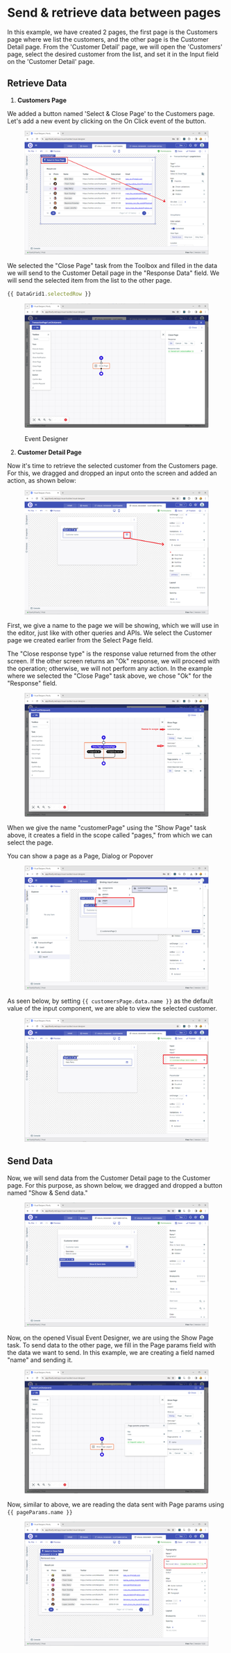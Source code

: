 # Send & retrieve data between pages

In this example, we have created 2 pages, the first page is the Customers page where we list the customers, and the other page is the Customer Detail page. From the 'Customer Detail' page, we will open the 'Customers' page, select the desired customer from the list, and set it in the Input field on the 'Customer Detail' page.

## Retrieve Data

1. **Customers Page**

We added a button named 'Select & Close Page' to the Customers page. Let's add a new event by clicking on the On Click event of the button.

<figure><img src="../../.gitbook/assets/image (6).png" alt=""><figcaption></figcaption></figure>

We selected the "Close Page" task from the Toolbox and filled in the data we will send to the Customer Detail page in the "Response Data" field. We will send the selected item from the list to the other page.

```javascript
{{ DataGrid1.selectedRow }}
```

<figure><img src="../../.gitbook/assets/image (7).png" alt=""><figcaption><p>Event Designer</p></figcaption></figure>



2. **Customer Detail Page**

Now it's time to retrieve the selected customer from the Customers page. For this, we dragged and dropped an input onto the screen and added an action, as shown below:

<figure><img src="../../.gitbook/assets/image (5).png" alt=""><figcaption></figcaption></figure>

First, we give a name to the page we will be showing, which we will use in the editor, just like with other queries and APIs. We select the Customer page we created earlier from the Select Page field.

The "Close response type" is the response value returned from the other screen. If the other screen returns an "Ok" response, we will proceed with the operation; otherwise, we will not perform any action. In the example where we selected the "Close Page" task above, we chose "Ok" for the "Response" field.

<figure><img src="../../.gitbook/assets/image (9).png" alt=""><figcaption></figcaption></figure>

When we give the name "customerPage" using the "Show Page" task above, it creates a field in the scope called "pages," from which we can select the page.

You can show a page as a Page, Dialog or Popover

<figure><img src="../../.gitbook/assets/image (3).png" alt=""><figcaption></figcaption></figure>

As seen below, by setting `{{ customersPage.data.name }}` as the default value of the input component, we are able to view the selected customer.

<figure><img src="../../.gitbook/assets/image (11).png" alt=""><figcaption></figcaption></figure>



## Send Data

Now, we will send data from the Customer Detail page to the Customer page. For this purpose, as shown below, we dragged and dropped a button named "Show & Send data."

<figure><img src="../../.gitbook/assets/image.png" alt=""><figcaption></figcaption></figure>

Now, on the opened Visual Event Designer, we are using the Show Page task. To send data to the other page, we fill in the Page params field with the data we want to send. In this example, we are creating a field named "name" and sending it.

<figure><img src="../../.gitbook/assets/image (1).png" alt=""><figcaption></figcaption></figure>

Now, similar to above, we are reading the data sent with Page params using `{{ pageParams.name }}`

<figure><img src="../../.gitbook/assets/image (2).png" alt=""><figcaption></figcaption></figure>
